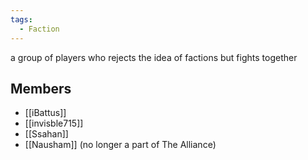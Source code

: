 ```yaml
---
tags:
  - Faction
---
```

a group of players who rejects the idea of factions but fights together

## Members
- [[iBattus]]
- [[invisble715]]
- [[Ssahan]]  
- [[Nausham]] (no longer a part of The Alliance) 

